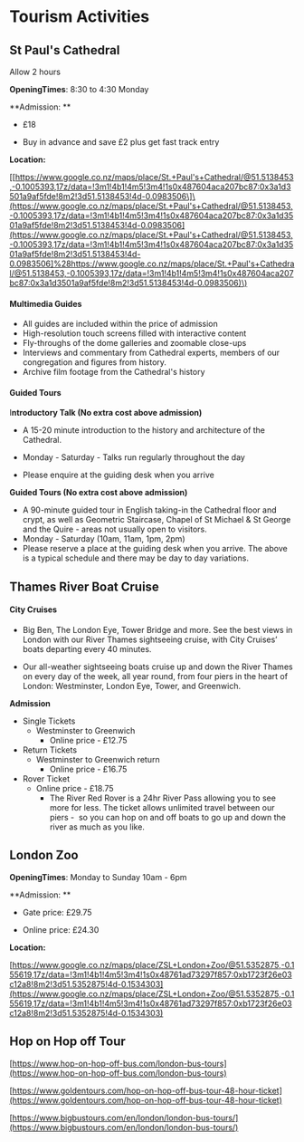 # Tourism Activities

## St Paul's Cathedral

Allow 2 hours

**OpeningTimes**: 8:30 to 4:30 Monday

**Admission: **

* £18

* Buy in advance and save £2 plus get fast track entry

**Location:**

\[[https://www.google.co.nz/maps/place/St.+Paul's+Cathedral/@51.5138453,-0.1005393,17z/data=!3m1!4b1!4m5!3m4!1s0x487604aca207bc87:0x3a1d3501a9af5fde!8m2!3d51.5138453!4d-0.0983506\]\(https://www.google.co.nz/maps/place/St.+Paul's+Cathedral/@51.5138453,-0.1005393,17z/data=!3m1!4b1!4m5!3m4!1s0x487604aca207bc87:0x3a1d3501a9af5fde!8m2!3d51.5138453!4d-0.0983506](https://www.google.co.nz/maps/place/St.+Paul's+Cathedral/@51.5138453,-0.1005393,17z/data=!3m1!4b1!4m5!3m4!1s0x487604aca207bc87:0x3a1d3501a9af5fde!8m2!3d51.5138453!4d-0.0983506]%28https://www.google.co.nz/maps/place/St.+Paul's+Cathedral/@51.5138453,-0.1005393,17z/data=!3m1!4b1!4m5!3m4!1s0x487604aca207bc87:0x3a1d3501a9af5fde!8m2!3d51.5138453!4d-0.0983506)\)

#### Multimedia Guides

* All guides are included within the price of admission
* High-resolution touch screens filled with interactive content
* Fly-throughs of the dome galleries and zoomable close-ups
* Interviews and commentary from Cathedral experts, members of our congregation and figures from history.
* Archive film footage from the Cathedral's history

#### Guided Tours

I**ntroductory Talk \(No extra cost above admission\)**

* A 15-20 minute introduction to the history and architecture of the Cathedral.

* Monday - Saturday - Talks run regularly throughout the day

* Please enquire at the guiding desk when you arrive

**Guided Tours \(No extra cost above admission\)**

* A 90-minute guided tour in English taking-in the Cathedral floor and crypt, as well as Geometric Staircase, Chapel of St Michael & St George and the Quire - areas not usually open to visitors.
* Monday - Saturday \(10am, 11am, 1pm, 2pm\)
* Please reserve a place at the guiding desk when you arrive. The above is a typical schedule and there may be day to day variations.

## Thames River Boat Cruise

#### City Cruises

* Big Ben, The London Eye, Tower Bridge and more. See the best views in London with our River Thames sightseeing cruise, with City Cruises’ boats departing every 40 minutes.

* Our all-weather sightseeing boats cruise up and down the River Thames on every day of the week, all year round, from four piers in the heart of London: Westminster, London Eye, Tower, and Greenwich. 

**Admission**

* Single Tickets
  * Westminster to Greenwich 
    * Online price - £12.75
* Return Tickets
  * Westminster to Greenwich return 
    * Online price - £16.75
* Rover Ticket 
  * Online price - £18.75
    * The River Red Rover is a 24hr River Pass allowing you to see more for less. The ticket allows unlimited travel between our piers -  so you can hop on and off boats to go up and down the river as much as you like. 

## London Zoo

**OpeningTimes**: Monday to Sunday 10am - 6pm

**Admission: **

* Gate price: £29.75

* Online price: £24.30

**Location:**

[https://www.google.co.nz/maps/place/ZSL+London+Zoo/@51.5352875,-0.155619,17z/data=!3m1!4b1!4m5!3m4!1s0x48761ad73297f857:0xb1723f26e03c12a8!8m2!3d51.5352875!4d-0.1534303](https://www.google.co.nz/maps/place/ZSL+London+Zoo/@51.5352875,-0.155619,17z/data=!3m1!4b1!4m5!3m4!1s0x48761ad73297f857:0xb1723f26e03c12a8!8m2!3d51.5352875!4d-0.1534303)

## Hop on Hop off Tour

[https://www.hop-on-hop-off-bus.com/london-bus-tours](https://www.hop-on-hop-off-bus.com/london-bus-tours)

[https://www.goldentours.com/hop-on-hop-off-bus-tour-48-hour-ticket](https://www.goldentours.com/hop-on-hop-off-bus-tour-48-hour-ticket)

[https://www.bigbustours.com/en/london/london-bus-tours/](https://www.bigbustours.com/en/london/london-bus-tours/)

